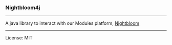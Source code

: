 ### Nightbloom4j

***

A java library to interact with our Modules platform, [Nightbloom](https://modules.flintloader.net)

***

License: MIT